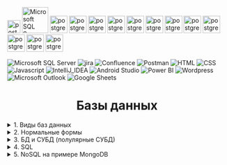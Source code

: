 <img height = '30' title= 'postgresql' src="https://img.shields.io/badge/PostgreSQL-FFFFFF?style=for-the-badge&logo=postgresql&logoColor=#4169E1">
<img height = '60' title= 'Microsoft SQL Server' src="https://img.shields.io/badge/Microsoft%20SQL%20Server-FFFFFF?style=for-the-badge&logo=microsoft%20sql%20server&logoColor=#4169E1">
<img height = '40' title= 'postgresql' src="https://img.shields.io/badge/PostgreSQL-FFFFFF?style=for-the-badge&logo=postgresql&logoColor=#4169E1">
<img height = '40' title= 'postgresql' src="https://img.shields.io/badge/PostgreSQL-FFFFFF?style=for-the-badge&logo=postgresql&logoColor=#4169E1">
<img height = '40' title= 'postgresql' src="https://img.shields.io/badge/PostgreSQL-FFFFFF?style=for-the-badge&logo=postgresql&logoColor=#4169E1">
<img height = '40' title= 'postgresql' src="https://img.shields.io/badge/PostgreSQL-FFFFFF?style=for-the-badge&logo=postgresql&logoColor=#4169E1">
<img height = '40' title= 'postgresql' src="https://img.shields.io/badge/PostgreSQL-FFFFFF?style=for-the-badge&logo=postgresql&logoColor=#4169E1">
<img height = '40' title= 'postgresql' src="https://img.shields.io/badge/PostgreSQL-FFFFFF?style=for-the-badge&logo=postgresql&logoColor=#4169E1">
<img height = '40' title= 'postgresql' src="https://img.shields.io/badge/PostgreSQL-FFFFFF?style=for-the-badge&logo=postgresql&logoColor=#4169E1">
<img height = '40' title= 'postgresql' src="https://img.shields.io/badge/PostgreSQL-FFFFFF?style=for-the-badge&logo=postgresql&logoColor=#4169E1">
<img height = '40' title= 'postgresql' src="https://img.shields.io/badge/PostgreSQL-FFFFFF?style=for-the-badge&logo=postgresql&logoColor=#4169E1">
<img height = '40' title= 'postgresql' src="https://img.shields.io/badge/PostgreSQL-FFFFFF?style=for-the-badge&logo=postgresql&logoColor=#4169E1">
<img height = '40' title= 'postgresql' src="https://img.shields.io/badge/PostgreSQL-FFFFFF?style=for-the-badge&logo=postgresql&logoColor=#4169E1">
<img height = '40' title= 'postgresql' src="https://img.shields.io/badge/PostgreSQL-FFFFFF?style=for-the-badge&logo=postgresql&logoColor=#4169E1">


![Microsoft SQL Server](https://img.shields.io/badge/Microsoft%20SQL%20Server-FFFFFF?style=for-the-badge&logo=microsoft%20sql%20server&logoColor=#CC2927)
![jira](https://img.shields.io/badge/jira-FFFFFF.svg?style=for-the-badge&logo=jira&logoColor=black)
![Confluence](https://img.shields.io/badge/confluence-FFFFFF.svg?style=for-the-badge&logo=confluence&logoColor=black)
![Postman](https://img.shields.io/badge/Postman-FFFFFF?style=for-the-badge&logo=Postman&logoColor=black)
![HTML](https://img.shields.io/badge/-html-FFFFFF?style=for-the-badge&logo=HTML5&logoColor=black)
![CSS](https://img.shields.io/badge/CSS3-FFFFFF?style=for-the-badge&logo=css3&logoColor=black)
![Javascript](https://img.shields.io/badge/javascript%20-FFFFFF.svg?&style=for-the-badge&logo=javascript&logoColor=black)
![IntelliJ_IDEA](https://img.shields.io/badge/IntelliJ_IDEA-FFFFFF.svg?style=for-the-badge&logo=intellij-idea&logoColor=black)
![Android Studio](https://img.shields.io/badge/Android%20Studio-FFFFFF.svg?style=for-the-badge&logo=android-studio&logoColor=black)
![Power BI](https://img.shields.io/badge/power_bi-FFFFFF?style=for-the-badge&logo=power-bi&logoColor=black)
![Wordpress](https://img.shields.io/badge/Wordpress-FFFFFF?style=for-the-badge&logo=wordpress&logoColor=black)
![Microsoft Outlook](https://img.shields.io/badge/Microsoft_Outlook-FFFFFF?style=for-the-badge&logo=microsoft-outlook&logoColor=black)
![Google Sheets](https://img.shields.io/badge/Google%20Sheets-FFFFFF?style=for-the-badge&logo=google-sheets&logoColor=black)  


<h1 align="center">Базы данных</h1>  
    
<details> <summary>1. Виды баз данных</summary><br></details>
<details> <summary>2. Нормальные формы</summary><br></details>   
<details> <summary>3. БД и СУБД (полулярные СУБД)</summary><br></details>
<details> <summary>4. SQL</summary><br></details>
<details> <summary>5. NoSQL на примере MongoDB</summary><br></details>

